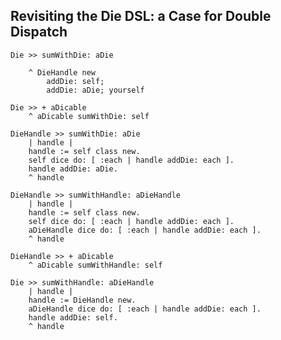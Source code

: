 ## Revisiting the Die DSL: a Case for Double Dispatch```Die >> sumWithDie: aDie

	^ DieHandle new
		addDie: self;
		addDie: aDie; yourself``````Die >> + aDicable	
	^ aDicable sumWithDie: self``````DieHandle >> sumWithDie: aDie
	| handle |
	handle := self class new.
	self dice do: [ :each | handle addDie: each ].
	handle addDie: aDie.
	^ handle``````DieHandle >> sumWithHandle: aDieHandle
	| handle |
	handle := self class new.
	self dice do: [ :each | handle addDie: each ].
	aDieHandle dice do: [ :each | handle addDie: each ].
	^ handle``````DieHandle >> + aDicable
	^ aDicable sumWithHandle: self``````Die >> sumWithHandle: aDieHandle
	| handle |
	handle := DieHandle new.
	aDieHandle dice do: [ :each | handle addDie: each ].
	handle addDie: self.
	^ handle```